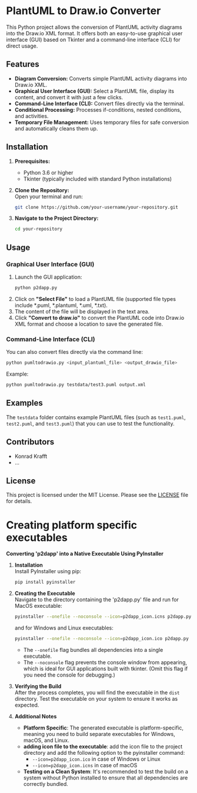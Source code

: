 # PlantUML to Draw.io Converter

This Python project allows the conversion of PlantUML activity diagrams into the Draw.io XML format. It offers both an easy-to-use graphical user interface (GUI) based on Tkinter and a command-line interface (CLI) for direct usage.

## Features

- **Diagram Conversion:** Converts simple PlantUML activity diagrams into Draw.io XML.
- **Graphical User Interface (GUI):** Select a PlantUML file, display its content, and convert it with just a few clicks.
- **Command-Line Interface (CLI):** Convert files directly via the terminal.
- **Conditional Processing:** Processes if-conditions, nested conditions, and activities.
- **Temporary File Management:** Uses temporary files for safe conversion and automatically cleans them up.

## Installation

1. **Prerequisites:**  
   - Python 3.6 or higher  
   - Tkinter (typically included with standard Python installations)

2. **Clone the Repository:**  
   Open your terminal and run:
   ```bash
   git clone https://github.com/your-username/your-repository.git
   ```

3. **Navigate to the Project Directory:**
   ```bash
   cd your-repository
   ```

## Usage

### Graphical User Interface (GUI)

1. Launch the GUI application:
   ```bash
   python p2dapp.py
   ```
2. Click on **"Select File"** to load a PlantUML file (supported file types include *.puml, *.plantuml, *.uml, *.txt).
3. The content of the file will be displayed in the text area.
4. Click **"Convert to draw.io"** to convert the PlantUML code into Draw.io XML format and choose a location to save the generated file.

### Command-Line Interface (CLI)

You can also convert files directly via the command line:

```bash
python pumltodrawio.py <input_plantuml_file> <output_drawio_file>
```
Example:
```bash
python pumltodrawio.py testdata/test3.puml output.xml
```

## Examples

The `testdata` folder contains example PlantUML files (such as `test1.puml`, `test2.puml`, and `test3.puml`) that you can use to test the functionality.

## Contributors

- Konrad Krafft
- ...

## License

This project is licensed under the MIT License. Please see the [LICENSE](LICENSE) file for details. 

# Creating platform specific executables

**Converting 'p2dapp' into a Native Executable Using PyInstaller**

1. **Installation**  
   Install PyInstaller using pip:
   ```bash
   pip install pyinstaller
   ```

2. **Creating the Executable**  
   Navigate to the directory containing the 'p2dapp.py' file and run for MacOS executable:
   ```bash
   pyinstaller --onefile --noconsole --icon=p2dapp_icon.icns p2dapp.py
   ```
   and for Windows and Linux executables:
   ```bash
   pyinstaller --onefile --noconsole --icon=p2dapp_icon.ico p2dapp.py
   ```
   
   - The `--onefile` flag bundles all dependencies into a single executable.
   - The `--noconsole` flag prevents the console window from appearing, which is ideal for GUI applications built with tkinter. (Omit this flag if you need the console for debugging.)

3. **Verifying the Build**  
   After the process completes, you will find the executable in the `dist` directory. Test the executable on your system to ensure it works as expected.

4. **Additional Notes**  
   - **Platform Specific**: The generated executable is platform-specific, meaning you need to build separate executables for Windows, macOS, and Linux.
   - **adding icon file to the executable**: add the icon file to the project directory and add the following option to the pyinstaller command: 
     - `--icon=p2dapp_icon.ico` in case of Windows or Linux
     - `--icon=p2dapp_icon.icns` in case of macOS
   - **Testing on a Clean System**: It's recommended to test the build on a system without Python installed to ensure that all dependencies are correctly bundled.

